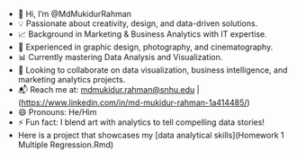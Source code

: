 - 👋 Hi, I’m @MdMukidurRahman
- 💡 Passionate about creativity, design, and data-driven solutions.
- 📈 Background in Marketing & Business Analytics with IT expertise.  
- 🎨 Experienced in graphic design, photography, and cinematography.  
- 📊 Currently mastering Data Analysis and Visualization.
- 🚀 Looking to collaborate on data visualization, business intelligence, and marketing analytics projects.
- 📬 Reach me at: mdmukidur.rahman@snhu.edu | (https://www.linkedin.com/in/md-mukidur-rahman-1a414485/) 
- 😄 Pronouns: He/Him
- ⚡ Fun fact: I blend art with analytics to tell compelling data stories!
- Here is a project that showcases my [data analytical skills](Homework 1 Multiple Regression.Rmd)
